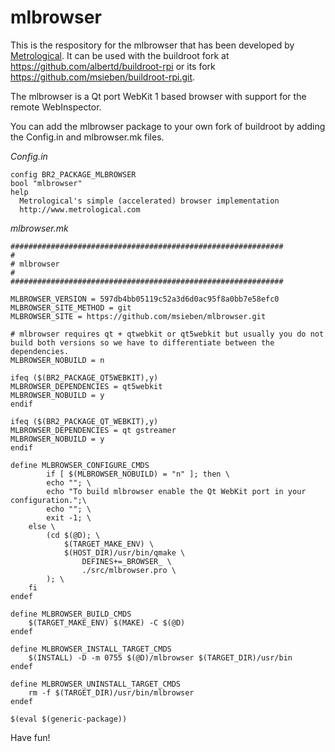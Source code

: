 mlbrowser
=========

This is the respository for the mlbrowser that has been developed by [Metrological](http://www.metrological.com). It can be used with the buildroot fork at https://github.com/albertd/buildroot-rpi or its fork https://github.com/msieben/buildroot-rpi.git.

The mlbrowser is a Qt port WebKit 1 based browser with support for the remote WebInspector.

You can add the mlbrowser  package to your own fork of buildroot by adding the Config.in and mlbrowser.mk files.

*Config.in*

	config BR2_PACKAGE_MLBROWSER
	bool "mlbrowser"
	help
	  Metrological's simple (accelerated) browser implementation
	  http://www.metrological.com

*mlbrowser.mk*

	#############################################################
	#
	# mlbrowser
	#
	#############################################################

	MLBROWSER_VERSION = 597db4bb05119c52a3d6d0ac95f8a0bb7e58efc0
	MLBROWSER_SITE_METHOD = git
	MLBROWSER_SITE = https://github.com/msieben/mlbrowser.git

	# mlbrowser requires qt + qtwebkit or qt5webkit but usually you do not build both versions so we have to differentiate between the dependencies.
	MLBROWSER_NOBUILD = n 

	ifeq ($(BR2_PACKAGE_QT5WEBKIT),y)
	MLBROWSER_DEPENDENCIES = qt5webkit
	MLBROWSER_NOBUILD = y 
	endif

	ifeq ($(BR2_PACKAGE_QT_WEBKIT),y)
	MLBROWSER_DEPENDENCIES = qt gstreamer
	MLBROWSER_NOBUILD = y 
	endif

	define MLBROWSER_CONFIGURE_CMDS
	        if [ $(MLBROWSER_NOBUILD) = "n" ]; then \
			echo ""; \
			echo "To build mlbrowser enable the Qt WebKit port in your configuration.";\
			echo ""; \
			exit -1; \
		else \
			(cd $(@D); \
				$(TARGET_MAKE_ENV) \
				$(HOST_DIR)/usr/bin/qmake \
					DEFINES+=_BROWSER_ \
					./src/mlbrowser.pro \
			); \
		fi
	endef

	define MLBROWSER_BUILD_CMDS
		$(TARGET_MAKE_ENV) $(MAKE) -C $(@D)
	endef

	define MLBROWSER_INSTALL_TARGET_CMDS
		$(INSTALL) -D -m 0755 $(@D)/mlbrowser $(TARGET_DIR)/usr/bin
	endef

	define MLBROWSER_UNINSTALL_TARGET_CMDS
		rm -f $(TARGET_DIR)/usr/bin/mlbrowser
	endef

	$(eval $(generic-package))

Have fun!
